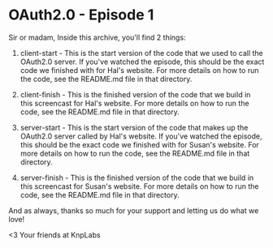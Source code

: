 OAuth2.0 - Episode 1
====================

Sir or madam,
Inside this archive, you'll find 2 things:

1) client-start - This is the start version of the code that we used to call
   the OAuth2.0 server.  If you've watched the episode, this should be the
   exact code we finished with for Hal's website.
   For more details on how to run the code, see the README.md file in that
   directory.

2) client-finish - This is the finished version of the code that we build
   in this screencast for Hal's website.
   For more details on how to run the code, see the README.md file in that
   directory.

3) server-start - This is the start version of the code that makes up the
   OAuth2.0 server called by Hal's website.  If you've watched the episode,
   this should be the exact code we finished with for Susan's website.
   For more details on how to run the code, see the README.md file in that
   directory.

4) server-finish - This is the finished version of the code that we build
   in this screencast for Susan's website.
   For more details on how to run the code, see the README.md file in that
   directory.

And as always, thanks so much for your support and letting us do what
we love!

<3 Your friends at KnpLabs
